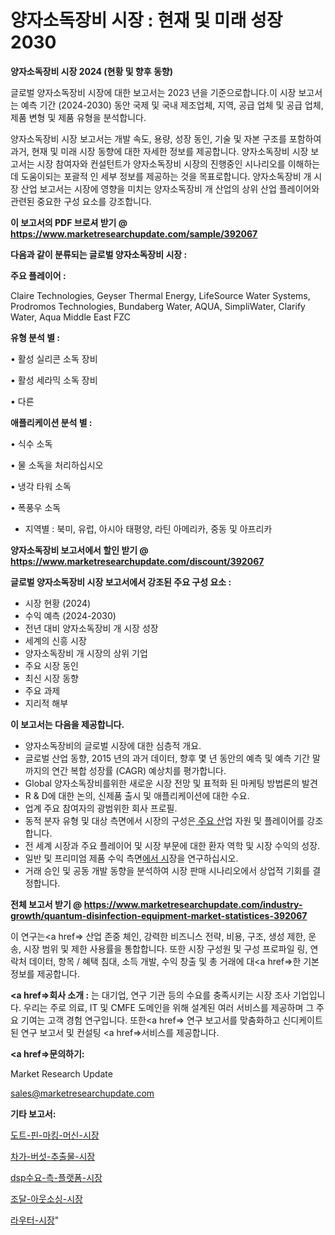 # 양자소독장비 시장 : 현재 및 미래 성장 2030

<strong>양자소독장비 시장 2024 (현황 및 향후 동향)</strong>

글로벌 양자소독장비 시장에 대한 보고서는 2023 년을 기준으로합니다.이 시장 보고서는 예측 기간 (2024-2030) 동안 국제 및 국내 제조업체, 지역, 공급 업체 및 공급 업체, 제품 변형 및 제품 유형을 분석합니다.

양자소독장비 시장 보고서는 개발 속도, 용량, 성장 동인, 기술 및 자본 구조를 포함하여 과거, 현재 및 미래 시장 동향에 대한 자세한 정보를 제공합니다. 양자소독장비 시장 보고서는 시장 참여자와 컨설턴트가 양자소독장비 시장의 진행중인 시나리오를 이해하는 데 도움이되는 포괄적 인 세부 정보를 제공하는 것을 목표로합니다. 양자소독장비 개 시장 산업 보고서는 시장에 영향을 미치는 양자소독장비 개 산업의 상위 산업 플레이어와 관련된 중요한 구성 요소를 강조합니다.



<strong>이 보고서의 PDF 브로셔 받기 @ <a href=https://www.marketresearchupdate.com/sample/392067>https://www.marketresearchupdate.com/sample/392067</a></strong>



<strong>다음과 같이 분류되는 글로벌 양자소독장비 시장 :</strong>



<strong>주요 플레이어 :</strong>

Claire Technologies, Geyser Thermal Energy, LifeSource Water Systems, Prodromos Technologies, Bundaberg Water, AQUA, SimpliWater, Clarify Water, Aqua Middle East FZC



<strong>유형 분석 별 :</strong>

• 활성 실리콘 소독 장비

• 활성 세라믹 소독 장비

• 다른



<strong>애플리케이션 분석 별 :</strong>

• 식수 소독

• 물 소독을 처리하십시오

• 냉각 타워 소독

• 폭풍우 소독

<ul>
  <li>지역별 : 북미, 유럽, 아시아 태평양, 라틴 아메리카, 중동 및 아프리카</li>
</ul>


<strong>양자소독장비 보고서에서 할인 받기 @ <a href=https://www.marketresearchupdate.com/discount/392067>https://www.marketresearchupdate.com/discount/392067</a></strong>



<strong>글로벌 양자소독장비 시장 보고서에서 강조된 주요 구성 요소 :</strong>
<ul>
  <li>시장 현황 (2024)</li>
  <li>수익 예측 (2024-2030)</li>
  <li>전년 대비 양자소독장비 개 시장 성장</li>
  <li>세계의 신흥 시장</li>
  <li>양자소독장비 개 시장의 상위 기업</li>
  <li>주요 시장 동인</li>
  <li>최신 시장 동향</li>
  <li>주요 과제</li>
  <li>지리적 해부</li>
</ul>


<strong>이 보고서는 다음을 제공합니다.</strong>
<ul>
  <li>양자소독장비의 글로벌 시장에 대한 심층적 개요.</li>
  <li>글로벌 산업 동향, 2015 년의 과거 데이터, 향후 몇 년 동안의 예측 및 예측 기간 말까지의 연간 복합 성장률 (CAGR) 예상치를 평가합니다.</li>
  <li>Global 양자소독장비를위한 새로운 시장 전망 및 표적화 된 마케팅 방법론의 발견</li>
  <li>R &amp; D에 대한 논의, 신제품 출시 및 애플리케이션에 대한 수요.</li>
  <li>업계 주요 참여자의 광범위한 회사 프로필.</li>
  <li>동적 분자 유형 및 대상 측면에서 시장의 구성은<a href=> 주요 산</a>업 자원 및 플레이어를 강조합니다.</li>
  <li>전 세계 시장과 주요 플레이어 및 시장 부문에 대한 환자 역학 및 시장 수익의 성장.</li>
  <li>일반 및 프리미엄 제품 수익 측면<a href=>에서 시</a>장을 연구하십시오.</li>
  <li>거래 승인 및 공동 개발 동향을 분석하여 시장 판매 시나리오에서 상업적 기회를 결정합니다.</li>
</ul>



<strong>전체 보고서 받기 @ <a href=https://www.marketresearchupdate.com/industry-growth/quantum-disinfection-equipment-market-statistices-392067>https://www.marketresearchupdate.com/industry-growth/quantum-disinfection-equipment-market-statistices-392067</a></strong>

이 연구는<a href=> 산업 존중</a> 체인, 강력한 비즈니스 전략, 비용, 구조, 생성 제한, 운송, 시장 범위 및 제한 사용률을 통합합니다. 또한 시장 구성원 및 구성 프로파일 링, 연락처 데이터, 항목 / 혜택 침대, 소득 개발, 수익 창출 및 총 거래에 대<a href=>한 기본 </a>정보를 제공합니다.



<strong><a href=>회사 소</a>개 :</strong>
는 대기업, 연구 기관 등의 수요를 충족시키는 시장 조사 기업입니다. 우리는 주로 의료, IT 및 CMFE 도메인을 위해 설계된 여러 서비스를 제공하며 그 주요 기여는 고객 경험 연구입니다. 또한<a href=> 연구 보</a>고서를 맞춤화하고 신디케이트 된 연구 보고서 및 컨설팅 <a href=>서비스</a>를 제공합니다.



<strong><a href=>문의하기:</a></strong>

Market Research Update

sales@marketresearchupdate.com



<strong>기타 보고서:</strong>

<a href=https://www.linkedin.com/pulse/도트-핀-마킹-머신-시장-규모-및-성장-2023-survey-savvy-insights-360-analysis/>도트-핀-마킹-머신-시장</a>

<a href=https://www.linkedin.com/pulse/차가-버섯-추출물-시장-진입-전략-및-위험-평가2029년-survey-spotlight-pro-24-analysis-v9igf/>차가-버섯-추출물-시장</a>

<a href=https://www.linkedin.com/pulse/dsp수요-측-플랫폼-시장-현재-및-미래-성장-2029-data-dive-diaries-24-analysis-f13rf/>dsp수요-측-플랫폼-시장</a>

<a href=https://www.linkedin.com/pulse/조달-아웃소싱-시장-경쟁-분석-및-성장-잠재력-2030-analytics-avenue-adventures-24-ana-hq21f/>조달-아웃소싱-시장</a>

<a href=https://www.linkedin.com/pulse/라우터-시장-진입-전략-및-위험-평가2029년-analytics-alchemy-360-analysis-tl01f/>라우터-시장</a>"
